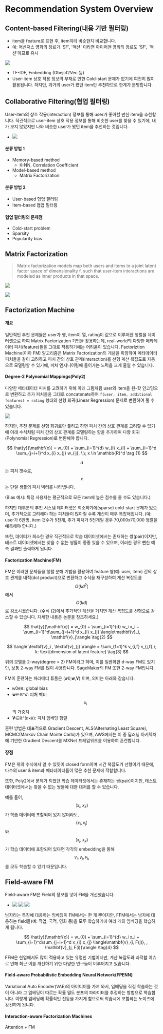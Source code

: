 # Recommendation System Overview

## Content-based Filtering\(내용 기반 필터링\)

* item을 feature로 표현 후, item끼리 비슷한지 비교합니다.
* 예: 어벤저스 영화의 장르가 'SF', '액션' 이라면 아이어맨 영화의 장르도 'SF', '액션'이므로 유사

![](../.gitbook/assets/untitled%20%289%29.png)

* TF-IDF, Embedding \(Obejct2Vec 등\)
* User-item 상호 작용 정보의 부재로 인한 Cold-start 문제가 없기에 여전히 많이 활용됩니다. 하지만, 과거의 user가 봤던 item만 추천하므로 한계가 분명합니다.

## Collaborative Filtering\(협업 필터링\)

User-item의 상호 작용\(interaction\) 정보를 통해 user가 좋아할 만한 item을 추천합니다. 직관적으로 user-item 상호 작용 정보를 통해 비슷한 user를 찾을 수 있기에, 내가 보지 않았지만 나와 비슷한 user가 봤던 item을 추천하는 것입니다.

* ![](../.gitbook/assets/untitled-1%20%2814%29.png)

#### 분류 방법 1

* Memory-based method
  * K-NN, Correlation Coefficient
* Model-based method
  * Matrix Factorization

#### 분류 방법 2

* User-based 협업 필터링
* Item-based 협업 필터링

#### 협업 필터링의 문제점

* Cold-start problem
* Sparsity
* Popularity bias

## Matrix Factorization

> Matrix factorization models map both users and items to a joint latent factor space of dimensionality f, such that user-item interactions are modeled as inner products in that space.

![](../.gitbook/assets/untitled-4%20%281%29.png)

![](../.gitbook/assets/untitled-5%20%282%29.png)

## **Factorization Machine**

#### **개요**

일반적인 추천 문제들은 user가 행, item이 열, rating이 값으로 이루어진 행렬을 데이터셋으로 하여 Matrix Factorization 기법을 활용하는데, real-world의 다양한 메타데이터 피처\(feature\)들을 그대로 적용하기에는 어려움이 있습니다. Factoriztion Machine\(이하 FM\) 알고리즘은 Matrix Factorization의 개념을 확장하여 메타데이터 피처들을 같이 고려하고 피처 간의 상호 관계\(interaction\)를 선형 계산 복잡도로 자동으로 모델링할 수 있기에, 피처 엔지니어링에 들어가는 노력을 크게 줄일 수 있습니다.

#### Degree-2 Polynomial Mappings\(Poly2\)

다양한 메타데이터 피처를 고려하기 위해 아래 그림처럼 user와 item을 원-핫 인코딩으로 변환하고 추가 피처들을 그대로 concatenate하여 `f(user, item, additional features) = rating` 형태의 선형 회귀\(Linear Regression\) 문제로 변환하여 풀 수 있습니다.

![](../.gitbook/assets/untitled-6%20%282%29.png)

하지만, 추천 문제를 선형 회귀로만 풀려고 하면 피처 간의 상호 관계를 고려할 수 없기에 아래 수식처럼 피처 간의 상호 관계를 모델링하는 항을 추가하여 다항 회귀\(Polynomial Regression\)로 변환해야 합니다.

$$
\hat{y}(\mathbf{x}) = w_{0} + \sum_{i=1}^{d} w_{i} x_{i} + \sum_{i=1}^d \sum_{j=i+1}^d x_{i} x_{j} w_{ij}, \;\; x \in \mathbb{R}^d \tag {1}
$$

$$d$$는 피처 갯수로, $$x$$는 단일 샘플의 피처 벡터를 나타냅니다.

\(Bias 예시: 특정 사용자는 평균적으로 모든 item에 높은 점수를 줄 수도 있습니다.\)

하지만 대부분의 추천 시스템 데이터셋은 희소하기에\(sparse\) cold-start 문제가 있으며, 추가적으로 고려해야 하는 피처들이 많아질 수록 계산이 매우 복잡해집니다. \(예: user가 6만명, item 갯수가 5천개, 추가 피처가 5천개일 경우 70,000x70,000 행렬을 예측해야 합니다.\)

또한, 데이터가 희소한 경우 직관적으로 학습 데이터셋에서는 존재하는 쌍\(pair\)이지만, 테스트 데이터셋에서는 찾을 수 없는 쌍들이 종종 있을 수 있으며, 이러한 경우 뻔한 예측 결과만 출력하게 됩니다.

#### Factorization Machine\(FM\)

FM은 이러한 문제들을 행렬 분해 기법을 활용하여 feature 쌍\(예: user, item\) 간의 상호 관계를 내적\(dot product\)으로 변환하고 수식을 재구성하여 계산 복잡도를 $$O(kd^2)$$에서 $$O(kd)$$로 감소시켰습니다. \(수식 \(2\)에서 추가적인 계산을 거치면 계산 복잡도를 선형으로 감소할 수 있습니다. 자세한 내용은 논문을 참조하세요.\)

$$
\hat{y}(\mathbf{x}) = w_{0} + \sum_{i=1}^{d} w_i x_i + \sum_{i=1}^d\sum_{j=i+1}^d x_{i} x_{j} \langle\mathbf{v}_i, \mathbf{v}_j\rangle \tag{2}
$$

$$
\langle \textbf{v}_i , \textbf{v}_{j} \rangle = \sum_{f=1}^k v_{i,f} v_{j,f},\; k: \text{dimension of latent feature} \tag{3}
$$

위의 모델을 2-way\(degree = 2\) FM이라고 하며, 이를 일반화한 d-way FM도 있지만, 보통 2-way FM를 많이 사용합니다. SageMaker의 FM 또한 2-way FM입니다.

FM이 훈련하는 파라메터 튜플은 \(𝑤0,𝐰,𝐕\) 이며, 의미는 아래와 같습니다.

* 𝑤0∈ℝ: global bias
* 𝐰∈ℝ^𝑑: 피처 벡터 $$x_i$$의 가중치
* 𝐕∈ℝ^\(𝑛×𝑘\): 피처 임베딩 행렬

훈련 방법은 대표적으로 Gradient Descent, ALS\(Alternating Least Square\), MCMC\(Markov Chain Monte Carlo\)가 있으며, AWS에서는 이 중 딥러닝 아키텍처에 기반한 Gradient Descent를 MXNet 프레임워크를 이용하여 훈련합니다.

#### 장점

FM은 위의 수식에서 알 수 있듯이 closed form이며 시간 복잡도가 선형이기 때문에, 다수의 user & item과 메타데이터들이 많은 추천 문제에 적합합니다.

또한, Poly2에서 문제가 되었던 학습 데이터셋에서는 존재하는 쌍\(pair\)이지만, 테스트 데이터셋에서는 찾을 수 없는 쌍들에 대한 대처를 할 수 있습니다.

예를 들어, $$(x_i, x_k)$$가 학습 데이터에 포함되어 있지 않더라도, $$(x_i,x_j)$$와 $$(x_j,x_k)$$가 학습 데이터에 포함되어 있다면 각각의 embedding을 통해 $$v_i, v_j, v_k$$를 모두 학습할 수 있기 때문입니다.

## Field-aware FM

Field-aware FM은 Field의 정보를 넣어 FM을 개선했습니다.

* ![](../.gitbook/assets/untitled-7.png) ![](../.gitbook/assets/untitled-8.png) ![](../.gitbook/assets/untitled-9.png) 

남자라는 특징에 대응하는 임베딩이 FM에서는 한 개 뿐이지만, FFM에서는 남자에 대응하는 field들\(예: 직업, 국적, 영화 등\)을 모두 학습하기에 여러 개의 임베딩을 학습하게 됩니다.

$$
\hat{y}(\mathbf{x}) = w_{0} + \sum_{i=1}^{d} w_i x_i + \sum_{i=1}^d\sum_{j=i+1}^d x_{i} x_{j} \langle\mathbf{v}_{i, F(j)}, , \mathbf{v}_{j, F(i)}\rangle \tag{4}
$$

FFM은 현업에서도 많이 적용하고 있는 유명한 기법이지만, 계산 복잡도와 과적합 이슈로 인해 최근 이를 개선하기 위한 다양한 연구들이 이루어지고 있습니다.

#### Field-aware Probabilistic Embedding Neural Network\(FPENN\)

Variational Auto Encoder\(VAE\)의 아이디어를 가져 와서, 임베딩을 직접 학습하는 것이 아니라 그 임베딩이 따르는 확률 밀도 분포의 파라미터를 추정하는 방법으로 학습합니다. 이렇게 임베딩에 확률적인 진동을 가지게 함으로써 학습시에 포함되는 노이즈에 강건하게 됩니다.

#### Interaction-aware Factorization Machines

Attention + FM

